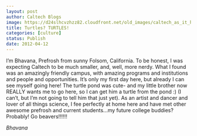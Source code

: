 ```yaml
---
layout: post
author: Caltech Blogs
image: https://d24slhcvzhzz82.cloudfront.net/old_images/caltech_as_it_happens/6a0105349b8251970b0168ea067899970c.jpg
title: Turtles? TURTLES!
categories: [culture]
status: Publish
date: 2012-04-12
---
```


I’m Bhavana, Prefrosh from sunny Folsom, California. To be honest, I was expecting Caltech to be much smaller, and, well, more nerdy. What I found was an amazingly friendly campus, with amazing programs and institutions and people and opportunities. It’s only my first day here, but already I can see myself going here! The turtle pond was cute- and my little brother now REALLY wants me to go here, so I can get him a turtle from the pond :) (I can’t, but I’m not going to tell him that just yet). As an artist and dancer and lover of all things science, I fee perfectly at home here and have met other awesome prefrosh and current students...my future college buddies? Probably!
Go beavers!!!!!!

*Bhavana*
